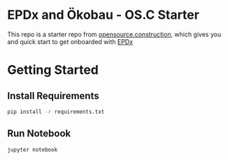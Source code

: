 # EPDx and Ökobau - OS.C Starter

This repo is a starter repo from [opensource.construction](https://github.com/opensource-construction), which gives you
and quick start to get onboarded with [EPDx](https://github.com/ocni-dtu/epdx)

# Getting Started

## Install Requirements

```bash
pip install -r requirements.txt
```

## Run Notebook

```bash
jupyter notebook
```